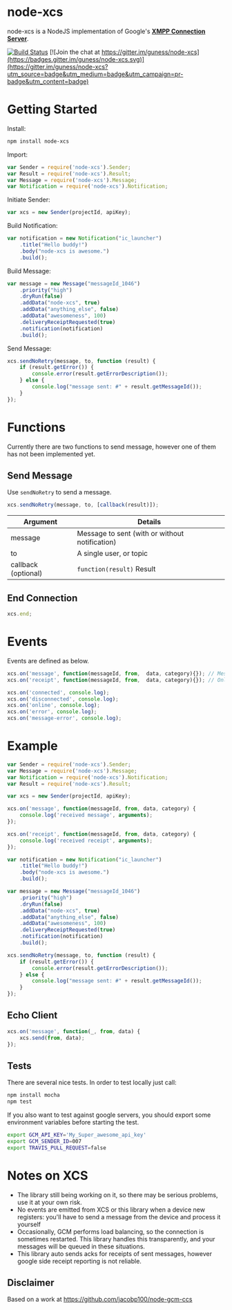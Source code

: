 # node-xcs

node-xcs is a NodeJS implementation of Google's [**XMPP Connection Server**](https://developers.google.com/cloud-messaging/ccs/).

[![Build Status](https://travis-ci.org/guness/node-xcs.svg)](https://travis-ci.org/guness/node-xcs) [![Join the chat at https://gitter.im/guness/node-xcs](https://badges.gitter.im/guness/node-xcs.svg)](https://gitter.im/guness/node-xcs?utm_source=badge&utm_medium=badge&utm_campaign=pr-badge&utm_content=badge)

Getting Started
===============

Install:
```bash
npm install node-xcs
```

Import:
```js
var Sender = require('node-xcs').Sender;
var Result = require('node-xcs').Result;
var Message = require('node-xcs').Message;
var Notification = require('node-xcs').Notification;
```
Initiate Sender:
```js
var xcs = new Sender(projectId, apiKey);
```
Build Notification:
```js
var notification = new Notification("ic_launcher")
    .title("Hello buddy!")
    .body("node-xcs is awesome.")
    .build();
```
Build Message:
```js
var message = new Message("messageId_1046")
    .priority("high")
    .dryRun(false)
    .addData("node-xcs", true)
    .addData("anything_else", false)
    .addData("awesomeness", 100)
    .deliveryReceiptRequested(true)
    .notification(notification)
    .build();
```
Send Message:
```js
xcs.sendNoRetry(message, to, function (result) {
    if (result.getError()) {
        console.error(result.getErrorDescription());
    } else {
        console.log("message sent: #" + result.getMessageId());
    }
});
```
Functions
=========

Currently there are two functions to send message, however one of them has not been implemented yet.

Send Message
------------
Use `sendNoRetry` to send a message.
```js
xcs.sendNoRetry(message, to, [callback(result)]);
```
Argument			| Details
------------------- | -------
message			 | Message to sent (with or without notification)
to				  | A single user, or topic
callback (optional) | `function(result)` Result

End Connection
--------------
```js
xcs.end;
```

Events
======
Events are defined as below.
```js
xcs.on('message', function(messageId, from,  data, category){}); // Messages received from client (excluding receipts)
xcs.on('receipt', function(messageId, from,  data, category){}); // Only fired for messages where options.delivery_receipt_requested = true

xcs.on('connected', console.log);
xcs.on('disconnected', console.log);
xcs.on('online', console.log);
xcs.on('error', console.log);
xcs.on('message-error', console.log);
```

Example
=======
```js
var Sender = require('node-xcs').Sender;
var Message = require('node-xcs').Message;
var Notification = require('node-xcs').Notification;
var Result = require('node-xcs').Result;

var xcs = new Sender(projectId, apiKey);

xcs.on('message', function(messageId, from, data, category) {
	console.log('received message', arguments);
}); 

xcs.on('receipt', function(messageId, from, data, category) {
	console.log('received receipt', arguments);
});

var notification = new Notification("ic_launcher")
    .title("Hello buddy!")
    .body("node-xcs is awesome.")
    .build();

var message = new Message("messageId_1046")
    .priority("high")
    .dryRun(false)
    .addData("node-xcs", true)
    .addData("anything_else", false)
    .addData("awesomeness", 100)
    .deliveryReceiptRequested(true)
    .notification(notification)
    .build();

xcs.sendNoRetry(message, to, function (result) {
    if (result.getError()) {
        console.error(result.getErrorDescription());
    } else {
        console.log("message sent: #" + result.getMessageId());
    }
});
```
Echo Client
-----------
```js
xcs.on('message', function(_, from, data) {
	xcs.send(from, data);
});
```

Tests
-----------
There are several nice tests. In order to test locally just call:
```bash
npm install mocha
npm test
```
If you also want to test against google servers, you should export some environment variables before starting the test.
```bash
export GCM_API_KEY='My_Super_awesome_api_key'
export GCM_SENDER_ID=007
export TRAVIS_PULL_REQUEST=false
```

Notes on XCS
============
* The library still being working on it, so there may be serious problems, use it at your own risk.
* No events are emitted from XCS or this library when a device new registers: you'll have to send a message from the device and process it yourself
* Occasionally, GCM performs load balancing, so the connection is sometimes restarted. This library handles this transparently, and your messages will be queued in these situations.
* This library auto sends acks for receipts of sent messages, however google side receipt reporting is not reliable.

Disclaimer
-----------
Based on a work at https://github.com/jacobp100/node-gcm-ccs
